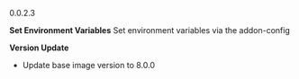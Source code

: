 0.0.2.3

**Set Environment Variables**
Set environment variables via the addon-config

**Version Update**
* Update base image version to 8.0.0
